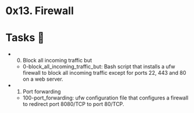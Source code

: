 # 0x13. Firewall

# Tasks 📃

- 0. Block all incoming traffic but

	+ 0-block_all_incoming_traffic_but: Bash script that installs a ufw firewall to block all incoming traffic except for ports 22, 443 and 80 on a web server.
- 1. Port forwarding

	+ 100-port_forwarding: ufw configuration file that configures a firewall to redirect port 8080/TCP to port 80/TCP.
